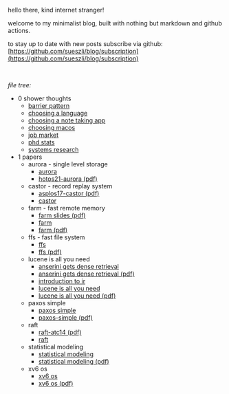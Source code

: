 

hello there, kind internet stranger!

welcome to my minimalist blog, built with nothing but markdown and github actions.

to stay up to date with new posts subscribe via github: [https://github.com/sueszli/blog/subscription](https://github.com/sueszli/blog/subscription)

<br>

_file tree:_

- 0 shower thoughts
	- [barrier pattern](<https://sueszli.github.io/blog/0%20shower%20thoughts/barrier%20pattern>)
	- [choosing a language](<https://sueszli.github.io/blog/0%20shower%20thoughts/choosing%20a%20language>)
	- [choosing a note taking app](<https://sueszli.github.io/blog/0%20shower%20thoughts/choosing%20a%20note%20taking%20app>)
	- [choosing macos](<https://sueszli.github.io/blog/0%20shower%20thoughts/choosing%20macos>)
	- [job market](<https://sueszli.github.io/blog/0%20shower%20thoughts/job%20market>)
	- [phd stats](<https://sueszli.github.io/blog/0%20shower%20thoughts/phd%20stats>)
	- [systems research](<https://sueszli.github.io/blog/0%20shower%20thoughts/systems%20research>)
- 1 papers
	- aurora - single level storage
		- [aurora](<https://sueszli.github.io/blog/1%20papers/aurora%20-%20single%20level%20storage/aurora>)
		- [hotos21-aurora (pdf)](<https://sueszli.github.io/blog/1%20papers/aurora%20-%20single%20level%20storage/hotos21-aurora.pdf>)
	- castor - record replay system
		- [asplos17-castor (pdf)](<https://sueszli.github.io/blog/1%20papers/castor%20-%20record%20replay%20system/asplos17-castor.pdf>)
		- [castor](<https://sueszli.github.io/blog/1%20papers/castor%20-%20record%20replay%20system/castor>)
	- farm - fast remote memory
		- [farm slides (pdf)](<https://sueszli.github.io/blog/1%20papers/farm%20-%20fast%20remote%20memory/farm%20slides.pdf>)
		- [farm](<https://sueszli.github.io/blog/1%20papers/farm%20-%20fast%20remote%20memory/farm>)
		- [farm (pdf)](<https://sueszli.github.io/blog/1%20papers/farm%20-%20fast%20remote%20memory/farm.pdf>)
	- ffs - fast file system
		- [ffs](<https://sueszli.github.io/blog/1%20papers/ffs%20-%20fast%20file%20system/ffs>)
		- [ffs (pdf)](<https://sueszli.github.io/blog/1%20papers/ffs%20-%20fast%20file%20system/ffs.pdf>)
	- lucene is all you need
		- [anserini gets dense retrieval](<https://sueszli.github.io/blog/1%20papers/lucene%20is%20all%20you%20need/anserini%20gets%20dense%20retrieval>)
		- [anserini gets dense retrieval (pdf)](<https://sueszli.github.io/blog/1%20papers/lucene%20is%20all%20you%20need/anserini%20gets%20dense%20retrieval.pdf>)
		- [introduction to ir](<https://sueszli.github.io/blog/1%20papers/lucene%20is%20all%20you%20need/introduction%20to%20ir>)
		- [lucene is all you need](<https://sueszli.github.io/blog/1%20papers/lucene%20is%20all%20you%20need/lucene%20is%20all%20you%20need>)
		- [lucene is all you need (pdf)](<https://sueszli.github.io/blog/1%20papers/lucene%20is%20all%20you%20need/lucene%20is%20all%20you%20need.pdf>)
	- paxos simple
		- [paxos simple](<https://sueszli.github.io/blog/1%20papers/paxos%20simple/paxos%20simple>)
		- [paxos-simple (pdf)](<https://sueszli.github.io/blog/1%20papers/paxos%20simple/paxos-simple.pdf>)
	- raft
		- [raft-atc14 (pdf)](<https://sueszli.github.io/blog/1%20papers/raft/raft-atc14.pdf>)
		- [raft](<https://sueszli.github.io/blog/1%20papers/raft/raft>)
	- statistical modeling
		- [statistical modeling](<https://sueszli.github.io/blog/1%20papers/statistical%20modeling/statistical%20modeling>)
		- [statistical modeling (pdf)](<https://sueszli.github.io/blog/1%20papers/statistical%20modeling/statistical%20modeling.pdf>)
	- xv6 os
		- [xv6 os](<https://sueszli.github.io/blog/1%20papers/xv6%20os/xv6%20os>)
		- [xv6 os (pdf)](<https://sueszli.github.io/blog/1%20papers/xv6%20os/xv6%20os.pdf>)
